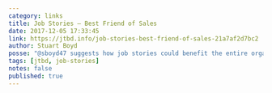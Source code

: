 ```yaml
---
category: links
title: Job Stories — Best Friend of Sales
date: 2017-12-05 17:33:45
link: https://jtbd.info/job-stories-best-friend-of-sales-21a7af2d7bc2
author: Stuart Boyd
posse: "@sboyd47 suggests how job stories could benefit the entire organisation but more specifically sales by offering an extended emotional shared-language."
tags: [jtbd, job-stories]
notes: false
published: true
---
```

